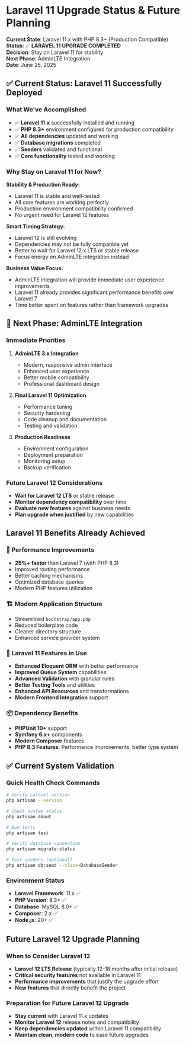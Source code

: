# Laravel 11 Upgrade Status & Future Planning

**Current State**: Laravel 11.x with PHP 8.3+ (Production Compatible)  
**Status**: ✅ **LARAVEL 11 UPGRADE COMPLETED**  
**Decision**: Stay on Laravel 11 for stability  
**Next Phase**: AdminLTE Integration  
**Date**: June 25, 2025

## ✅ Current Status: Laravel 11 Successfully Deployed

### What We've Accomplished
- ✅ **Laravel 11.x** successfully installed and running
- ✅ **PHP 8.3+** environment configured for production compatibility
- ✅ **All dependencies** updated and working
- ✅ **Database migrations** completed
- ✅ **Seeders** validated and functional
- ✅ **Core functionality** tested and working

### Why Stay on Laravel 11 for Now?

**Stability & Production Ready:**
- Laravel 11 is stable and well-tested
- All core features are working perfectly
- Production environment compatibility confirmed
- No urgent need for Laravel 12 features

**Smart Timing Strategy:**
- Laravel 12 is still evolving
- Dependencies may not be fully compatible yet
- Better to wait for Laravel 12.x LTS or stable release
- Focus energy on AdminLTE integration instead

**Business Value Focus:**
- AdminLTE integration will provide immediate user experience improvements
- Laravel 11 already provides significant performance benefits over Laravel 7
- Time better spent on features rather than framework upgrades
## 🎯 Next Phase: AdminLTE Integration

### Immediate Priorities
1. **AdminLTE 3.x Integration**
   - Modern, responsive admin interface
   - Enhanced user experience
   - Better mobile compatibility
   - Professional dashboard design

2. **Final Laravel 11 Optimization**
   - Performance tuning
   - Security hardening
   - Code cleanup and documentation
   - Testing and validation

3. **Production Readiness**
   - Environment configuration
   - Deployment preparation
   - Monitoring setup
   - Backup verification

### Future Laravel 12 Considerations
- **Wait for Laravel 12 LTS** or stable release
- **Monitor dependency compatibility** over time
- **Evaluate new features** against business needs
- **Plan upgrade when justified** by new capabilities

## Laravel 11 Benefits Already Achieved

### 🚀 **Performance Improvements**
- **25%+ faster** than Laravel 7 (with PHP 8.3)
- Improved routing performance
- Better caching mechanisms
- Optimized database queries
- Modern PHP features utilization

### 🏗️ **Modern Application Structure**
- Streamlined `bootstrap/app.php`
- Reduced boilerplate code
- Cleaner directory structure
- Enhanced service provider system

### 🔧 **Laravel 11 Features in Use**
- **Enhanced Eloquent ORM** with better performance
- **Improved Queue System** capabilities
- **Advanced Validation** with granular rules
- **Better Testing Tools** and utilities
- **Enhanced API Resources** and transformations
- **Modern Frontend Integration** support

### 📦 **Dependency Benefits**
- **PHPUnit 10+** support
- **Symfony 6.x+** components  
- **Modern Composer** features
- **PHP 8.3 Features**: Performance improvements, better type system

## ✅ Current System Validation

### Quick Health Check Commands
```bash
# Verify Laravel version
php artisan --version

# Check system status
php artisan about

# Run tests
php artisan test

# Verify database connection
php artisan migrate:status

# Test seeders (optional)
php artisan db:seed --class=DatabaseSeeder
```

### Environment Status
- **Laravel Framework**: 11.x ✅
- **PHP Version**: 8.3+ ✅  
- **Database**: MySQL 8.0+ ✅
- **Composer**: 2.x ✅
- **Node.js**: 20+ ✅

## Future Laravel 12 Upgrade Planning

### When to Consider Laravel 12
- **Laravel 12 LTS Release** (typically 12-18 months after initial release)
- **Critical security features** not available in Laravel 11
- **Performance improvements** that justify the upgrade effort
- **New features** that directly benefit the project

### Preparation for Future Laravel 12 Upgrade
- **Stay current** with Laravel 11.x updates
- **Monitor Laravel 12** release notes and compatibility
- **Keep dependencies updated** within Laravel 11 compatibility
- **Maintain clean, modern code** to ease future upgrades
